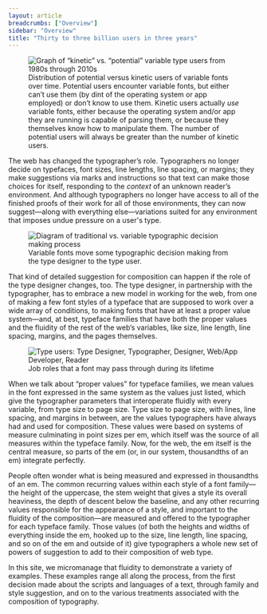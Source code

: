 ```yaml
---
layout: article
breadcrumbs: ["Overview"]
sidebar: "Overview"
title: "Thirty to three billion users in three years"
---
```


<figure>
    <img src="{{baseurl}}/images/articles/kinetic-potential.svg" alt="Graph of “kinetic” vs. “potential” variable type users from 1980s through 2010s">
    <figcaption>Distribution of potential versus kinetic users of variable fonts over time. Potential users encounter variable fonts, but either can’t use them (by dint of the operating system or app employed) or don’t know to use them. Kinetic users actually <em>use</em> variable fonts, either because the operating system and/or app they are running is capable of parsing them, or because they themselves know how to manipulate them. The number of potential users will always be greater than the number of kinetic users.</figcaption>
</figure>

The web has changed the typographer’s role. Typographers no longer decide on typefaces, font sizes, line lengths, line spacing, or margins; they make suggestions via marks and instructions so that text can make those choices for itself, responding to the <em>context</em> of an unknown reader’s environment. And although typographers no longer have access to all of the finished proofs of their work for all of those environments, they can now suggest—along with everything else—variations suited for any environment that imposes undue pressure on a user&#39;s type. 

<figure>
    <img src="{{baseurl}}/images/articles/typography-flowchart.svg" alt="Diagram of traditional vs. variable typographic decision making process">
    <figcaption>Variable fonts move some typographic decision making from the type designer to the type user.</figcaption>
</figure>

That kind of detailed suggestion for composition can happen if the role of the type designer changes, too. The type designer, in partnership with the typographer, has to embrace a new model in working for the web, from one of making a few font styles of a typeface that are supposed to work over a wide array of conditions, to making fonts that have at least a proper value system—and, at best, typeface families that have both the proper values and the fluidity of the rest of the web’s variables, like size, line length, line spacing, margins, and the pages themselves. 

<figure>
    <img src="{{baseurl}}/images/articles/type-users.svg" alt="Type users: Type Designer, Typographer, Designer, Web/App Developer, Reader">
    <figcaption>Job roles that a font may pass through during its lifetime</figcaption>
</figure>

When we talk about “proper values” for typeface families, we mean values in the font expressed in the same system as the values just listed, which give the typographer parameters that interoperate fluidly with every variable, from type size to page size. Type size to page size, with lines, line spacing, and margins in between, are the values typographers have always had and used for composition. These values were based on systems of measure culminating in point sizes per em, which itself was the source of all measures within the typeface family. Now, for the web, the em itself is the central measure, so parts of the em (or, in our system, thousandths of an em) integrate perfectly. 

People often wonder what is being measured and expressed in thousandths of an em. The common recurring values within each style of a font family—the height of the uppercase, the stem weight that gives a style its overall heaviness, the depth of descent below the baseline, and any other recurring values responsible for the appearance of a style, and important to the fluidity of the composition—are measured and offered to the typographer for each typeface family. Those values (of both the heights and widths of everything inside the em, hooked up to the size, line length, line spacing, and so on of the em and outside of it) give typographers a whole new set of powers of suggestion to add to their composition of web type.

In this site, we micromanage that fluidity to demonstrate a variety of examples. These examples range all along the process, from the first decision made about the scripts and languages of a text, through family and style suggestion, and on to the various treatments associated with the composition of typography.
